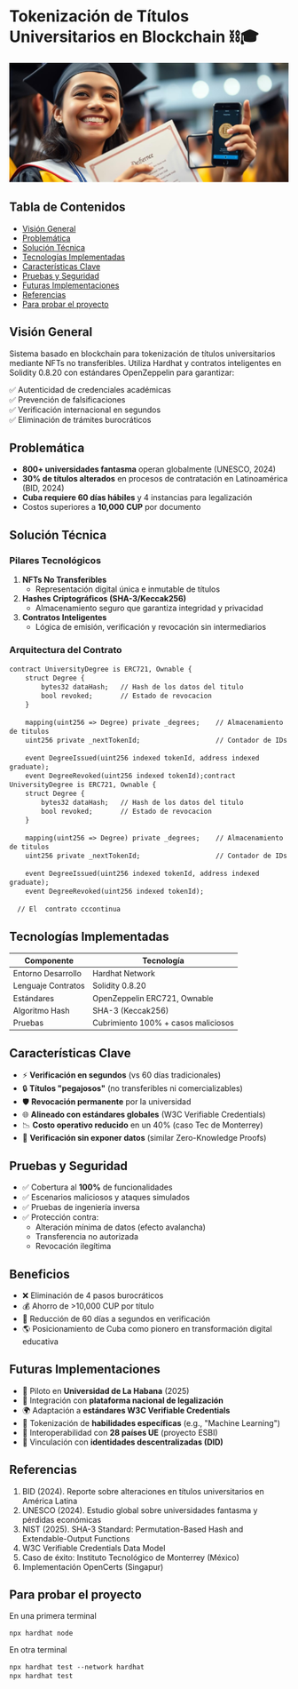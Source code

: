 # Tokenización de Títulos Universitarios en Blockchain ⛓️🎓

![Banner](./assets/Banner.png)

## Tabla de Contenidos
- [Visión General](#visión-general)
- [Problemática](#problemática)
- [Solución Técnica](#solución-técnica)
- [Tecnologías Implementadas](#tecnologías-implementadas)
- [Características Clave](#características-clave)
- [Pruebas y Seguridad](#pruebas-y-seguridad)
- [Futuras Implementaciones](#futuras-implementaciones)
- [Referencias](#referencias)
- [Para probar el proyecto](#para-probar-el-proyecto)

## Visión General
Sistema basado en blockchain para tokenización de títulos universitarios mediante NFTs no transferibles. Utiliza Hardhat y contratos inteligentes en Solidity 0.8.20 con estándares OpenZeppelin para garantizar:

✅ Autenticidad de credenciales académicas  
✅ Prevención de falsificaciones  
✅ Verificación internacional en segundos  
✅ Eliminación de trámites burocráticos  

## Problemática
- **800+ universidades fantasma** operan globalmente (UNESCO, 2024)
- **30% de títulos alterados** en procesos de contratación en Latinoamérica (BID, 2024)
- **Cuba requiere 60 días hábiles** y 4 instancias para legalización
- Costos superiores a **10,000 CUP** por documento

## Solución Técnica
### Pilares Tecnológicos
1. **NFTs No Transferibles**  
   - Representación digital única e inmutable de títulos
2. **Hashes Criptográficos (SHA-3/Keccak256)**  
   - Almacenamiento seguro que garantiza integridad y privacidad
3. **Contratos Inteligentes**  
   - Lógica de emisión, verificación y revocación sin intermediarios

### Arquitectura del Contrato
```solidity
contract UniversityDegree is ERC721, Ownable {
    struct Degree {
        bytes32 dataHash;   // Hash de los datos del titulo
        bool revoked;       // Estado de revocacion
    }

    mapping(uint256 => Degree) private _degrees;    // Almacenamiento de titulos
    uint256 private _nextTokenId;                   // Contador de IDs

    event DegreeIssued(uint256 indexed tokenId, address indexed graduate);
    event DegreeRevoked(uint256 indexed tokenId);contract UniversityDegree is ERC721, Ownable {
    struct Degree {
        bytes32 dataHash;   // Hash de los datos del titulo
        bool revoked;       // Estado de revocacion
    }

    mapping(uint256 => Degree) private _degrees;    // Almacenamiento de titulos
    uint256 private _nextTokenId;                   // Contador de IDs

    event DegreeIssued(uint256 indexed tokenId, address indexed graduate);
    event DegreeRevoked(uint256 indexed tokenId);

  // El  contrato cccontinua
```
## Tecnologías Implementadas

| Componente          | Tecnología                     |
|---------------------|--------------------------------|
| Entorno Desarrollo  | Hardhat Network               |
| Lenguaje Contratos  | Solidity 0.8.20               |
| Estándares          | OpenZeppelin ERC721, Ownable  |
| Algoritmo Hash      | SHA-3 (Keccak256)             |
| Pruebas             | Cubrimiento 100% + casos maliciosos |

## Características Clave
- ⚡ **Verificación en segundos** (vs 60 días tradicionales)
- 🔒 **Títulos "pegajosos"** (no transferibles ni comercializables)
- 🛡️ **Revocación permanente** por la universidad
- 🌐 **Alineado con estándares globales** (W3C Verifiable Credentials)
- 📉 **Costo operativo reducido** en un 40% (caso Tec de Monterrey)
- 🔐 **Verificación sin exponer datos** (similar Zero-Knowledge Proofs)

## Pruebas y Seguridad
- ✅ Cobertura al **100%** de funcionalidades
- ✅ Escenarios maliciosos y ataques simulados
- ✅ Pruebas de ingeniería inversa
- ✅ Protección contra:
  - Alteración mínima de datos (efecto avalancha)
  - Transferencia no autorizada
  - Revocación ilegítima

 ## Beneficios
- ❌ Eliminación de 4 pasos burocráticos
- 💰 Ahorro de >10,000 CUP por título
- 🚀 Reducción de 60 días a segundos en verificación
- 🌎 Posicionamiento de Cuba como pionero en transformación digital educativa

## Futuras Implementaciones
- 🚀 Piloto en **Universidad de La Habana** (2025)
- 🔗 Integración con **plataforma nacional de legalización**
- 🌍 Adaptación a **estándares W3C Verifiable Credentials**
- 🧩 Tokenización de **habilidades específicas** (e.g., "Machine Learning")
- 🤝 Interoperabilidad con **28 países UE** (proyecto ESBI)
- 📜 Vinculación con **identidades descentralizadas (DID)**

## Referencias
1. BID (2024). Reporte sobre alteraciones en títulos universitarios en América Latina  
2. UNESCO (2024). Estudio global sobre universidades fantasma y pérdidas económicas  
3. NIST (2025). SHA-3 Standard: Permutation-Based Hash and Extendable-Output Functions  
4. W3C Verifiable Credentials Data Model  
5. Caso de éxito: Instituto Tecnológico de Monterrey (México)  
6. Implementación OpenCerts (Singapur)

## Para probar el proyecto
En una primera terminal
```shell
npx hardhat node
```
En otra terminal
```shell
npx hardhat test --network hardhat
npx hardhat test
```
